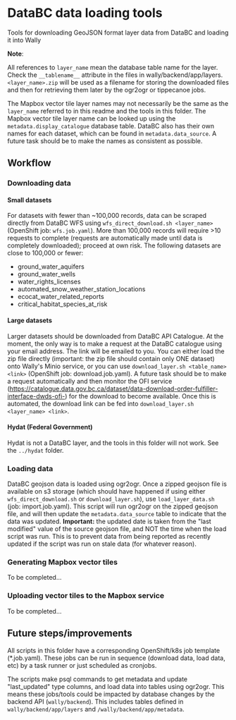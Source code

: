 # DataBC data loading tools

Tools for downloading GeoJSON format layer data from DataBC and loading it into Wally

**Note**:

All references to `layer_name` mean the database table name for the layer. Check the `__tablename__` attribute
in the files in wally/backend/app/layers.  `<layer_name>.zip` will be used as a filename for storing the downloaded files and then for retrieving them later by the ogr2ogr or tippecanoe jobs.

The Mapbox vector tile layer names may not necessarily be the same as the `layer_name` referred to in this readme and the tools in this folder.  The Mapbox vector tile layer name can be looked up using the `metadata.display_catalogue` database table.
DataBC also has their own names for each dataset, which can be found in `metadata.data_source`.
A future task should be to make the names as consistent as possible.

## Workflow

### Downloading data
#### Small datasets

For datasets with fewer than ~100,000 records, data can be scraped directly from DataBC WFS using `wfs_direct_download.sh <layer_name>` (OpenShift job: `wfs.job.yaml`). More than 100,000 records will require >10 requests to complete (requests are automatically made until data is completely downloaded); proceed at own risk. The following datasets are
close to 100,000 or fewer:

* ground_water_aquifers
* ground_water_wells
* water_rights_licenses
* automated_snow_weather_station_locations
* ecocat_water_related_reports
* critical_habitat_species_at_risk

#### Large datasets

Larger datasets should be downloaded from DataBC API Catalogue.  At the moment, the only way is to make a request at the DataBC catalogue using your email address.  The link will be emailed to you.  You can either load the zip file directly (important: the zip file should contain only ONE dataset) onto Wally's Minio service, or you can use `download_layer.sh <table_name> <link>`  (OpenShift job: download.job.yaml).
A future task should be to make a request automatically and then monitor the OFI service (https://catalogue.data.gov.bc.ca/dataset/data-download-order-fulfiller-interface-dwds-ofi-) for the download
to become available.  Once this is automated, the download link can be fed into `download_layer.sh <layer_name> <link>`.

#### Hydat (Federal Government)

Hydat is not a DataBC layer, and the tools in this folder will not work. See the `../hydat` folder.

### Loading data

DataBC geojson data is loaded using ogr2ogr. Once a zipped geojson file is available on s3 storage (which should have happened if using either `wfs_direct_download.sh` or `download_layer.sh`), use `load_layer_data.sh` (job: import.job.yaml).  This script will run ogr2ogr on the zipped geojson file, and will then update the `metadata.data_source` table to indicate that the data was updated. **Important:** the updated date is taken from the "last modified" value of the source geojson file, and NOT the time when the load script was run. This is to prevent
data from being reported as recently updated if the script was run on stale data (for whatever reason).

### Generating Mapbox vector tiles

To be completed...

### Uploading vector tiles to the Mapbox service

To be completed...

## Future steps/improvements

All scripts in this folder have a corresponding OpenShift/k8s job template (*.job.yaml).  These jobs can be run in sequence (download data, load data, etc) by a task runner or just scheduled as cronjobs.

The scripts make psql commands to get metadata and update "last_updated" type columns, and load data into tables using ogr2ogr.  This means these jobs/tools could be impacted by database changes by the backend API (`wally/backend`).  This includes tables defined in `wally/backend/app/layers` and `/wally/backend/app/metadata`.